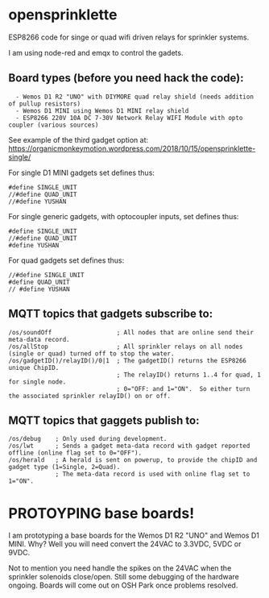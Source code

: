 # opensprinklette
ESP8266 code for singe or quad wifi driven relays for sprinkler systems.

I am using node-red and emqx to control the gadets.

## Board types (before you need hack the code):  
```
  - Wemos D1 R2 "UNO" with DIYMORE quad relay shield (needs addition of pullup resistors)
  - Wemos D1 MINI using Wemos D1 MINI relay shield  
  - ESP8266 220V 10A DC 7-30V Network Relay WIFI Module with opto coupler (various sources)
```

See example of the third gadget option at: https://organicmonkeymotion.wordpress.com/2018/10/15/opensprinklette-single/

For single D1 MINI gadgets set defines thus:
```
#define SINGLE_UNIT
//#define QUAD_UNIT
//#define YUSHAN
```

For single generic gadgets, with optocoupler inputs, set defines thus:
```
#define SINGLE_UNIT
//#define QUAD_UNIT
#define YUSHAN
```

For quad gadgets set defines thus:
```
//#define SINGLE_UNIT
#define QUAD_UNIT
// #define YUSHAN
```

## MQTT topics that gadgets subscribe to:
```
/os/soundOff                  ; All nodes that are online send their meta-data record.
/os/allStop                   ; All sprinkler relays on all nodes (single or quad) turned off to stop the water.
/os/gadgetID()/relayID()/0|1  ; The gadgetID() returns the ESP8266 unique ChipID.
                              ; The relayID() returns 1..4 for quad, 1 for single node.
                              ; 0="OFF: and 1="ON".  So either turn the associated sprinkler relayID() on or off.
```


## MQTT topics that gaggets publish to:
```
/os/debug    ; Only used during development.
/os/lwt      ; Sends a gadget meta-data record with gadget reported offline (online flag set to 0="OFF").
/os/herald   ; A herald is sent on powerup, to provide the chipID and gadget type (1=Single, 2=Quad).
             ; The meta-data record is used with online flag set to 1="ON".
```

# PROTOYPING base boards!
I am prototyping a base boards for the Wemos D1 R2 "UNO" and Wemos D1 MINI.  Why?  Well you will need convert the 24VAC to 3.3VDC, 5VDC or 9VDC.

Not to mention you need handle the spikes on the 24VAC when the sprinkler solenoids close/open.  Still some debugging of the hardware ongoing.  Boards will come out on OSH Park once problems resolved.
